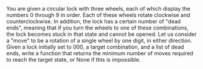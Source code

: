 You are given a circular lock with three wheels, each of which display the numbers 0 through 9 in order. Each of these wheels rotate clockwise and counterclockwise.
In addition, the lock has a certain number of "dead ends", meaning that if you turn the wheels to one of these combinations, the lock becomes stuck in that state and cannot be opened.
Let us consider a "move" to be a rotation of a single wheel by one digit, in either direction. Given a lock initially set to 000, a target combination, and a list of dead ends, write a function that returns the minimum number of moves required to reach the target state, or None if this is impossible.
